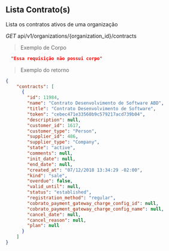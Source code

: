 ## Lista Contrato(s)

Lista os contratos ativos de uma organização

<div class="api-endpoint">
  <div class="endpoint-data">
    <i class="label label-get">GET</i>
     api/v1/organizations/{organization_id}/contracts
  </div>
</div>


> Exemplo de Corpo

```json
  "Essa requisição não possui corpo"
```

> Exemplo do retorno

```json
{
    "contracts": [
      {
        "id": 11984,
        "name": "Contrato Desenvolvimento de Software ABD",
        "title": "Contrato Desenvolvimento de Software",
        "token": "cebec471e33560b9c579217acd739b04",
        "description": null,
        "customer_id": 1617,
        "customer_type": "Person",
        "supplier_id": 486,
        "supplier_type": "Company",
        "state": "active",
        "comments": null,
        "init_date": null,
        "end_date": null,
        "created_at": "07/12/2018 13:34:29 -02:00",
        "kind": "sale",
        "overdue": false,
        "valid_until": null,
        "status": "established",
        "registration_method": "regular",
        "cobrato_payment_gateway_charge_config_id": null,
        "cobrato_payment_gateway_charge_config_name": null,
        "cancel_date": null,
        "cancel_reason": null,
        "plan": null
      }
    ]
}
```